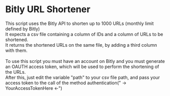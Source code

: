 # Bitly URL Shortener

This script uses the Bitly API to shorten up to 1000 URLs (monthly limit defined by Bitly) <br>
It expects a csv file containing a column of IDs and a column of URLs to be shortened. <br>
It returns the shortened URLs on the same file, by adding a third column with them. <br>
<br>
To use this script you must have an account on Bitly and you must generate an OAUTH access token, which will be used to perform the shortening of the URLs. <br>
After this, just edit the variable "path" to your csv file path, and pass your access token to the call of the method authentication(" -> YourAccessTokenHere <-")
